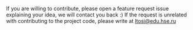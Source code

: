If you are willing to contribute, please open a feature request issue explaining your idea, we will contact you back :)
If the request is unrelated with contributing to the project code, please write at ltosi@edu.hse.ru
